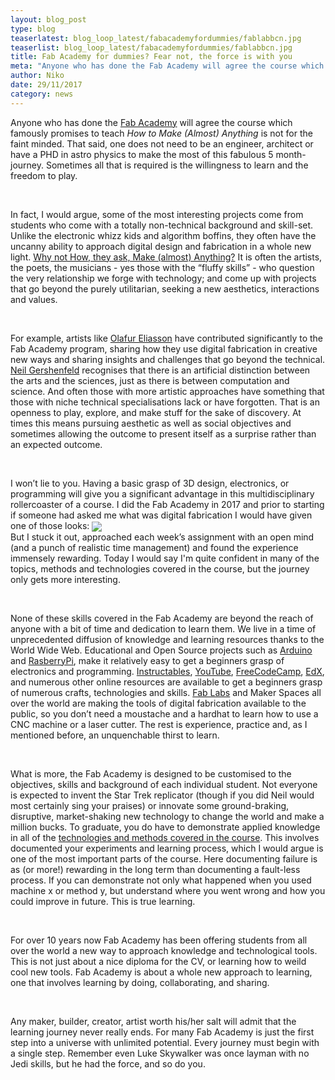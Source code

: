 ```yaml
---
layout: blog_post
type: blog
teaserlatest: blog_loop_latest/fabacademyfordummies/fablabbcn.jpg
teaserlist: blog_loop_latest/fabacademyfordummies/fablabbcn.jpg
title: Fab Academy for dummies? Fear not, the force is with you
meta: "Anyone who has done the Fab Academy will agree the course which famously promises to teach <em>How to Make (Almost) Anything</em> is not for the faint minded. But sometimes all that is required is the willingness to learn and the freedom to play."
author: Niko
date: 29/11/2017 
category: news
---
```




<p>Anyone who has done the <a href="https://fablabbcn.org/fab_academy_18.html" target="blank">Fab Academy</a> will agree the course which famously promises to teach <em>How to Make (Almost) Anything</em> is not for the faint minded. That said, one does not need to be an engineer, architect or have a PHD in astro physics to make the most of this fabulous 5 month-journey. Sometimes all that is required is the willingness to learn and the freedom to play.</p>

<br/>

<p>In fact, I would argue, some of the most interesting projects come from students who come with a totally non-technical background and skill-set. Unlike the electronic whizz kids and algorithm boffins, they often have the uncanny ability to approach digital design and fabrication in a whole new light. <a href="https://vimeo.com/208666503" target="blank">Why not How, they ask, Make (almost) Anything?</a> It is often the artists, the poets, the musicians - yes those with the “fluffy skills” - who question the very relationship we forge with technology; and come up with projects that go beyond the purely utilitarian, seeking a new aesthetics, interactions and values.</p>

<br/>

<p>For example, artists like <a href="http://www.olafureliasson.net/" target="blank">Olafur Eliasson</a> have contributed significantly to the Fab Academy program, sharing how they use digital fabrication in creative new ways and sharing insights and challenges that go beyond the technical. <a href="https://www.ted.com/talks/neil_gershenfeld_on_fab_labs?utm_campaign=tedspread--b&utm_medium=referral&utm_source=tedcomshare" target="blank">Neil Gershenfeld</a>  recognises that there is an artificial distinction between the arts and the sciences, just as there is between computation and science. And often those with more artistic approaches have something that those with niche technical specialisations lack or have forgotten. That is an openness to play, explore, and make stuff for the sake of discovery. At times this means pursuing aesthetic as well as social objectives and sometimes allowing the outcome to present itself as a surprise rather than an expected outcome.</p>

<br/>

<p>I won’t lie to you. Having a basic grasp of 3D design, electronics, or programming will give you a significant advantage in this multidisciplinary rollercoaster of a course. I did the Fab Academy in 2017 and prior to starting if someone had asked me what was digital fabrication I would have given one of those looks: 
<img src="http://www.fablabbcn.org/img/blog/blog_loop_latest/fabacademyfordummies/digitalwhat.jpg" align="center"> <br/> But I stuck it out, approached each week’s assignment with an open mind (and a punch of realistic time management) and found the experience immensely rewarding. Today I would say I'm quite confident in many of the topics, methods and technologies covered in the course, but the journey only gets more interesting.</p>

<br/>

<p>None of these skills covered in the Fab Academy are beyond the reach of anyone with a bit of time and dedication to learn them. We live in a time of unprecedented diffusion of knowledge and learning resources thanks to the World Wide Web. Educational and Open Source projects such as <a href="https://www.arduino.cc/" target="blank">Arduino</a> and <a href="https://www.raspberrypi.org/" target="blank">RasberryPi</a>, make it relatively easy to get a beginners grasp of electronics and programming. <a href="http://www.instructables.com/" target="blank">Instructables</a>, <a href="https://www.youtube.com/channel/UCZDA1kA3y3EIg25BpcHSpwQ" target="blank">YouTube</a>, <a href="https://www.freecodecamp.org" target="blank">FreeCodeCamp</a>, <a href="https://www.edx.org/" target="blank">EdX</a>, and numerous other online resources are available to get a beginners grasp of numerous crafts, technologies and skills. <a href="https://www.fablabs.io/labs" target="blank">Fab Labs</a> and Maker Spaces all over the world are making the tools of digital fabrication available to the public, so you don’t need a moustache and a hardhat to learn how to use a CNC machine or a laser cutter. The rest is experience, practice and, as I mentioned before, an unquenchable thirst to learn.</p>

<br/>

<p>What is more, the Fab Academy is designed to be customised to the objectives, skills and background of each individual student. Not everyone is expected to invent the Star Trek replicator (though if you did Neil would most certainly sing your praises) or innovate some ground-braking, disruptive, market-shaking new technology to change the world and make a million bucks. To graduate, you do have to demonstrate applied knowledge in all of the <a href="http://academy.cba.mit.edu/classes/" target="blank">technologies and methods covered in the course</a>. This involves documented your experiments and learning process, which I would argue is one of the most important parts of the course. Here documenting failure is as (or more!) rewarding in the long term than documenting a fault-less process. If you can demonstrate not only what happened when you used machine x or method y, but understand where you went wrong and how you could improve in future. This is true learning.</p>

<br/>

<p>For over 10 years now Fab Academy has been offering students from all over the world a new way to approach knowledge and technological tools. This is not just about a nice diploma for the CV, or learning how to weild cool new tools. Fab Academy is about a whole new approach to learning, one that involves learning by doing, collaborating, and sharing.</p>

<br/>

<p>Any maker, builder, creator, artist worth his/her salt will admit that the learning journey never really ends. For many Fab Academy is just the first step into a universe with unlimited potential. Every journey must begin with a single step. Remember even Luke Skywalker was once layman with no Jedi skills, but he had the force, and so do you.</p>

<br/>




 